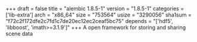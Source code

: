+++
draft = false
title = "alembic 1.8.5-1"
version = "1.8.5-1"
categories = ['lib-extra']
arch = "x86_64"
size = "753564"
usize = "3290056"
sha1sum = "f72c2f172dfe2c7fd1c7de20ec12ec2ceaf5bc75"
depends = "['hdf5', 'libboost', 'imath>=3.1.9']"
+++
A open framework for storing and sharing scene data